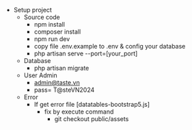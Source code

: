 + Setup project
  + Source code
    + npm install
    + composer install
    + npm run dev
    + copy file .env.example to .env & config your database
    + php artisan serve --port=[your_port]
  + Database
    + php artisan migrate
  + User Admin
    + admin@taste.vn
    + pass= T@steVN2024
  + Error
    + If get error file [datatables-bootstrap5.js]
      + fix by execute command
        + git checkout public/assets

